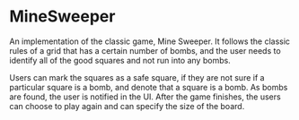 # MineSweeper

An implementation of the classic game, Mine Sweeper. It follows the classic rules of a grid that has a certain number of bombs, and the user needs to identify all of the good squares and not run into any bombs. 

Users can mark the squares as a safe square, if they are not sure if a particular square is a bomb, and denote that a square is a bomb. As bombs are found, the user is notified in the UI. After the game finishes, the users can choose to play again and can specify the size of the board.
